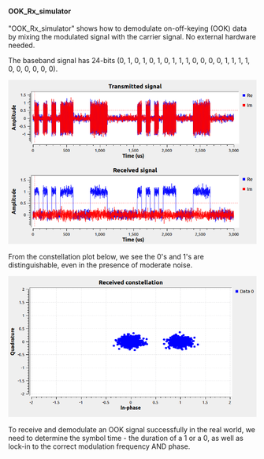 #### OOK_Rx_simulator
"OOK_Rx_simulator" shows how to demodulate on-off-keying (OOK) data by mixing the modulated signal with the carrier signal.  No external hardware needed.   

The baseband signal has 24-bits (0, 1, 0, 1, 0, 1, 0, 1, 1, 1, 0, 0, 0, 0, 1, 1, 1, 1, 0, 0, 0, 0, 0, 0).  

![Signals](https://github.com/michaelalex94536/GRCProjects/blob/main/Images/OOK_Rx_Simulator_Signals.png)

From the constellation plot below, we see the 0's and 1's are distinguishable, even in the presence of moderate noise. 

![Signals](https://github.com/michaelalex94536/GRCProjects/blob/main/Images/OOK_Rx_Simulator_Constellation.png)

To receive and demodulate an OOK signal successfully in the real world, we need to determine the symbol time - the duration of a 1 or a 0, as well as lock-in to the correct modulation frequency AND phase.  
